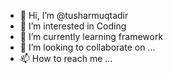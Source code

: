 - 👋 Hi, I’m @tusharmuqtadir
- 👀 I’m interested in Coding
- 🌱 I’m currently learning framework
- 💞️ I’m looking to collaborate on ...
- 📫 How to reach me ...

<!---
tusharmuqtadir/tusharmuqtadir is a ✨ special ✨ repository because its `README.md` (this file) appears on your GitHub profile.
You can click the Preview link to take a look at your changes.
--->
